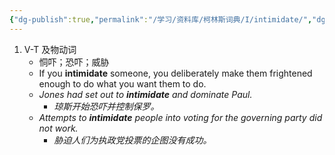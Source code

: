 ```yaml
---
{"dg-publish":true,"permalink":"/学习/资料库/柯林斯词典/I/intimidate/","dgPassFrontmatter":true}
---
```


1. V-T 及物动词
	- 恫吓；恐吓；威胁
	- If you **intimidate** someone, you deliberately make them frightened enough to do what you want them to do.  
	- *Jones had set out to **intimidate** and dominate Paul.*
		- *琼斯开始恐吓并控制保罗。*
	- *Attempts to **intimidate** people into voting for the governing party did not work.*
		- *胁迫人们为执政党投票的企图没有成功。*